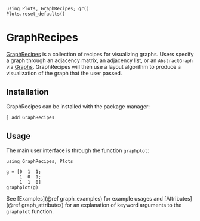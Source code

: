 ```@setup graphintro
using Plots, GraphRecipes; gr()
Plots.reset_defaults()
```
# GraphRecipes
[GraphRecipes](https://github.com/JuliaPlots/Plots.jl/tree/v2/GraphRecipes) is a collection of recipes for visualizing graphs. Users specify a graph through an adjacency matrix, an adjacency list, or an `AbstractGraph` via [Graphs](https://github.com/JuliaGraphs/Graphs.jl). GraphRecipes will then use a layout algorithm to produce a visualization of the graph that the user passed.

## Installation
GraphRecipes can be installed with the package manager:
```julia
] add GraphRecipes
```

## Usage
The main user interface is through the function `graphplot`:
```@example graphintro
using GraphRecipes, Plots

g = [0  1  1;
     1  0  1;
     1  1  0]
graphplot(g)
```

See [Examples](@ref graph_examples) for example usages and [Attributes](@ref graph_attributes) for an explanation of keyword arguments to the `graphplot` function.
